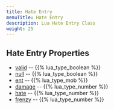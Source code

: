 ```yaml
---
title: Hate Entry
menuTitle: Hate Entry
description: Lua Hate Entry Class
weight: 25
---
```

## Hate Entry Properties
- [valid](valid) -- {{% lua_type_boolean %}}
- [null](null) -- {{% lua_type_boolean %}}
- [ent](ent) -- {{% lua_type_mob %}}
- [damage](damage) -- {{% lua_type_number %}}
- [hate](hate) -- {{% lua_type_number %}}
- [frenzy](frenzy) -- {{% lua_type_number %}}
